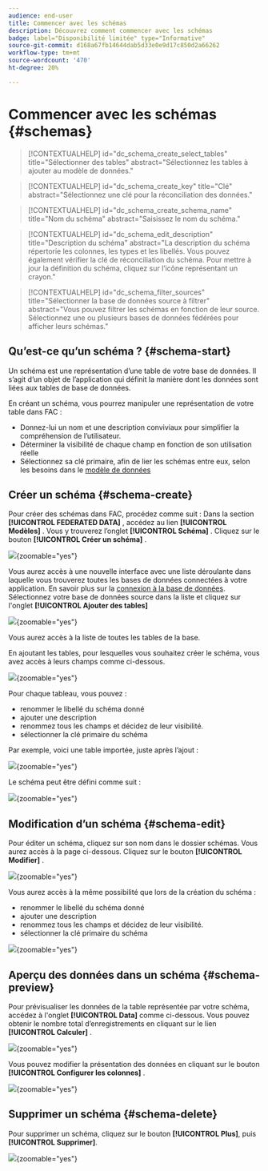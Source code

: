 ```yaml
---
audience: end-user
title: Commencer avec les schémas
description: Découvrez comment commencer avec les schémas
badge: label="Disponibilité limitée" type="Informative"
source-git-commit: d168a67fb14644dab5d33e0e9d17c850d2a66262
workflow-type: tm+mt
source-wordcount: '470'
ht-degree: 20%

---
```


# Commencer avec les schémas {#schemas}


>[!CONTEXTUALHELP]
>id="dc_schema_create_select_tables"
>title="Sélectionner des tables"
>abstract="Sélectionnez les tables à ajouter au modèle de données."

>[!CONTEXTUALHELP]
>id="dc_schema_create_key"
>title="Clé"
>abstract="Sélectionnez une clé pour la réconciliation des données."

>[!CONTEXTUALHELP]
>id="dc_schema_create_schema_name"
>title="Nom du schéma"
>abstract="Saisissez le nom du schéma."


>[!CONTEXTUALHELP]
>id="dc_schema_edit_description"
>title="Description du schéma"
>abstract="La description du schéma répertorie les colonnes, les types et les libellés. Vous pouvez également vérifier la clé de réconciliation du schéma. Pour mettre à jour la définition du schéma, cliquez sur l’icône représentant un crayon."

>[!CONTEXTUALHELP]
>id="dc_schema_filter_sources"
>title="Sélectionner la base de données source à filtrer"
>abstract="Vous pouvez filtrer les schémas en fonction de leur source. Sélectionnez une ou plusieurs bases de données fédérées pour afficher leurs schémas."


## Qu’est-ce qu’un schéma ? {#schema-start}

Un schéma est une représentation d’une table de votre base de données. Il s’agit d’un objet de l’application qui définit la manière dont les données sont liées aux tables de base de données.

En créant un schéma, vous pourrez manipuler une représentation de votre table dans FAC :

- Donnez-lui un nom et une description conviviaux pour simplifier la compréhension de l’utilisateur.
- Déterminer la visibilité de chaque champ en fonction de son utilisation réelle
- Sélectionnez sa clé primaire, afin de lier les schémas entre eux, selon les besoins dans le [modèle de données](../data-management/gs-models.md#data-model-start)

## Créer un schéma {#schema-create}

Pour créer des schémas dans FAC, procédez comme suit :
Dans la section **[!UICONTROL FEDERATED DATA]** , accédez au lien **[!UICONTROL Modèles]** . Vous y trouverez l’onglet **[!UICONTROL Schéma]** .
Cliquez sur le bouton **[!UICONTROL Créer un schéma]** .

![](assets/schema_create.png){zoomable="yes"}

Vous aurez accès à une nouvelle interface avec une liste déroulante dans laquelle vous trouverez
toutes les bases de données connectées à votre application. En savoir plus sur la [connexion à la base de données](../connections/connections.md#connections-fdb).
Sélectionnez votre base de données source dans la liste et cliquez sur l&#39;onglet **[!UICONTROL Ajouter des tables]**

![](assets/schema_tables.png){zoomable="yes"}

Vous aurez accès à la liste de toutes les tables de la base.

En ajoutant les tables, pour lesquelles vous souhaitez créer le schéma, vous avez accès à leurs champs comme ci-dessous.

![](assets/schema_fields.png){zoomable="yes"}

Pour chaque tableau, vous pouvez :

- renommer le libellé du schéma donné
- ajouter une description
- renommez tous les champs et décidez de leur visibilité.
- sélectionner la clé primaire du schéma

Par exemple, voici une table importée, juste après l’ajout :

![](assets/schema_lumaorder.png){zoomable="yes"}

Le schéma peut être défini comme suit :

![](assets/schema_lumaorders.png){zoomable="yes"}

## Modification d’un schéma {#schema-edit}

Pour éditer un schéma, cliquez sur son nom dans le dossier schémas. Vous aurez accès à la page ci-dessous.
Cliquez sur le bouton **[!UICONTROL Modifier]** .

![](assets/schema_edit.png){zoomable="yes"}

Vous aurez accès à la même possibilité que lors de la création du schéma :

- renommer le libellé du schéma donné
- ajouter une description
- renommez tous les champs et décidez de leur visibilité.
- sélectionner la clé primaire du schéma

![](assets/schema_edit_orders.png){zoomable="yes"}

## Aperçu des données dans un schéma {#schema-preview}

Pour prévisualiser les données de la table représentée par votre schéma, accédez à l&#39;onglet **[!UICONTROL Data]** comme ci-dessous.
Vous pouvez obtenir le nombre total d’enregistrements en cliquant sur le lien **[!UICONTROL Calculer]** .

![](assets/schema_data.png){zoomable="yes"}

Vous pouvez modifier la présentation des données en cliquant sur le bouton **[!UICONTROL Configurer les colonnes]** .

![](assets/schema_columns.png){zoomable="yes"}

## Supprimer un schéma {#schema-delete}

Pour supprimer un schéma, cliquez sur le bouton **[!UICONTROL Plus]**, puis **[!UICONTROL Supprimer]**.

![](assets/schema_delete.png){zoomable="yes"}
